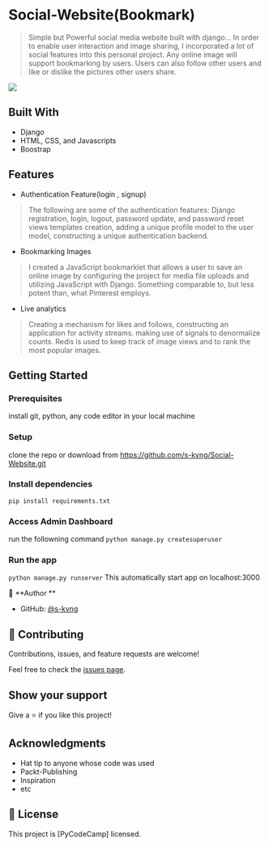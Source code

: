 # Social-Website(Bookmark)
> Simple but Powerful social media website built with django...
> In order to enable user interaction and image sharing, I incorporated a lot of social features into this personal project. Any online image will support bookmarking by users. Users can also follow other users and like or dislike the pictures other users share.


![](https://img.shields.io/badge/Microverse-blueviolet)


## Built With

- Django
- HTML, CSS, and Javascripts
- Boostrap

## Features
- Authentication Feature(login , signup)
>The following are some of the authentication features: Django registration, login, logout, password update, and password reset views templates creation, adding a unique profile model to the user model, constructing a unique authentication backend.

- Bookmarking Images
>I created a JavaScript bookmarklet that allows a user to save an online image by configuring the project for media file uploads and utilizing JavaScript with Django. Something comparable to, but less potent than, what Pinterest employs.

- Live analytics
>Creating a mechanism for likes and follows, constructing an application for activity streams. making use of signals to denormalize counts. Redis is used to keep track of image views and to rank the most popular images.

## Getting Started

### Prerequisites
install git, python, any code editor in your local machine

### Setup
clone the repo or download from https://github.com/s-kvng/Social-Website.git

### Install dependencies

`pip install requirements.txt`

### Access Admin Dashboard
run the followning command
`python manage.py createsuperuser`

### Run the app

`python manage.py runserver`
This automatically start app on localhost:3000


👤 **Author **

- GitHub: [@s-kvng](https://github.com/s-kvng)


## 🤝 Contributing

Contributions, issues, and feature requests are welcome!

Feel free to check the [issues page](../../issues/).

## Show your support

Give a ⭐️ if you like this project!

## Acknowledgments

- Hat tip to anyone whose code was used
- Packt-Publishing
- Inspiration
- etc

## 📝 License

This project is [PyCodeCamp] licensed.
